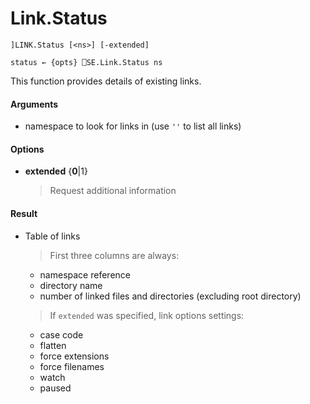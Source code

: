 # Link.Status

    ]LINK.Status [<ns>] [-extended]

    status ← {opts} ⎕SE.Link.Status ns 

This function provides details of existing links.

#### Arguments

- namespace to look for links in (use `''` to list all links)

#### Options

- **extended** {**0**|1}
   > Request additional information

#### Result

- Table of links
   > First three columns are always:
   - namespace reference
   - directory name
   - number of linked files and directories (excluding root directory)
   > If `extended` was specified, link options settings:
   - case code
   - flatten
   - force extensions
   - force filenames
   - watch
   - paused
   
